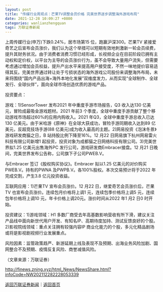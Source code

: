 ```yaml
---
layout: post
title: "传媒行业周观点：芒果TV调整会员价格 完美世界逐步调整海外游戏布局"
date: 2021-12-28 10:09:27 +0800
categories: wanlianzhengquan
tags: 万联证券新闻
---
```

<p>上周传媒行业(申万)下跌0.24%，居市场第15 位，跑赢沪深300。芒果TV 紧接爱奇艺之后宣布会员涨价，我们认为这个举措可以短期有效地刺激新一轮会员续费，提升其财务状况。由于消费者消费习惯已经形成，长视频企业在目前阶段已拥有主动权和定价权，以平台为主导的会员涨价行为，虽不会导致大量用户流失，但需要考虑通过增加会员权益，提升产出水平来提高用户接受度，不然一味地提价容易适得其反。完美世界通过转让处于亏损状态的海外游戏公司股份来调整海外布局，未来将围绕“国内产品出海+海外本地化发展”双维度发力，从而实现“全球制作、全球发行、全球伙伴”，面向全球市场创造优质的游戏产品。</p>
 <p>投资要点：</p>
 <p>游戏：1)SensorTower 发布2021 年中重度手游市场报告，Q3 收入达130 亿美元，冒险成最吸金游戏题材。2021 年前3 个季度，全球中重度手游贡献了整个移动游戏市场超过60%的应用内购收入。2021 年Q3，全球中重度手游总收入已达130 亿美元。由于米哈游《原神》在全球大获成功，冒险手游同期收入达到89 亿美元，反超竞技场手游(88 亿美元)成为收入最高的主题。2)网易投资《泡沫冬景》游戏研发商猫之日，B 站持股比例下降至16%。12 月22 日网易旗下杭州网易雷火科技有限公司新增1 起投资，投资对象为成都猫之日网络科技有限公司。3)完美世界拟1.25 亿美元出售海外PC 发行公司，游戏研发商Embracer接盘。12 月21 日晚间，完美世界发布公告称，公司旗下子公司PWEB.V。</p>
 <p>与Embracer 签订《股权购买协议》。Embracer 拟以1.25 亿美元的对价购买PWEB.V。持有的PWNA 及PWPB.V。各100%股权。本次交易预计将于2022 年完成交割，产生3.8 亿元投资收益。</p>
 <p>互联网应用：1)芒果TV 宣布会员涨价。12 月22 日，继爱奇艺会员涨价后，芒果TV 也宣布会员涨价。连续包月价格将上调1 元，连续包季价格将上调5 元，连续包年价格将上调10 元，年卡价格上调20元。涨价时间从2022 年1 月2 日0 时开始。</p>
 <p>投资建议：1)游戏领域：H1 多数厂商受去年高基数影响营收有所下滑，建议关注产品线中面向新世代用户开发、有知名IP、高期待度加持、测试反馈良好的个股。2)影视院线领域：重点关注拥有较强内容IP 商业化能力的个股，多元化精品剧场或将是影视剧视频行业发展重点。</p>
 <p>风险因素：监管政策趋严、新游延期上线及表现不及预期、出海业务风险加剧、国网整合不及预期、疫情反复风险、商誉减值风险。</p><p class="em_media">（文章来源：万联证券）</p>

<http://finews.zning.xyz/html_News/NewsShare.html?infoCode=NW202112282228053339>

[返回万联证券新闻](//finews.withounder.com/category/wanlianzhengquan.html)｜[返回首页](//finews.withounder.com/)